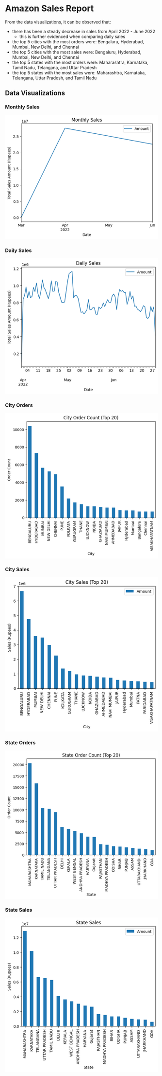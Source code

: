 # Amazon Sales Report

From the data visualizations, it can be observed that:

- there has been a steady decrease in sales from April 2022 - June 2022
  - this is further evidenced when comparing daily sales
- the top 5 cities with the most orders were: Bengaluru, Hyderabad, Mumbai, New Delhi, and Chennai
- the top 5 cities with the most sales were: Bengaluru, Hyderabad, Mumbai, New Delhi, and Chennai
- the top 5 states with the most orders were: Maharashtra, Karnataka, Tamil Nadu, Telangana, and Uttar Pradesh
- the top 5 states with the most sales were: Maharashtra, Karnataka, Telangana, Uttar Pradesh, and Tamil Nadu

## Data Visualizations

### Monthly Sales

![monthly_sales][monthly_sales]

### Daily Sales

![daily_sales][daily_sales]

### City Orders

![city_orders][city_orders]

### City Sales

![city_sales][city_sales]

### State Orders

![state_orders][state_orders]

### State Sales

![state_sales][state_sales]

[monthly_sales]: figures/monthly_sales.png
[daily_sales]: figures/daily_sales.png
[city_orders]: figures/city_orders.png
[city_sales]: figures/city_sales.png
[state_orders]: figures/state_orders.png
[state_sales]: figures/state_sales.png
